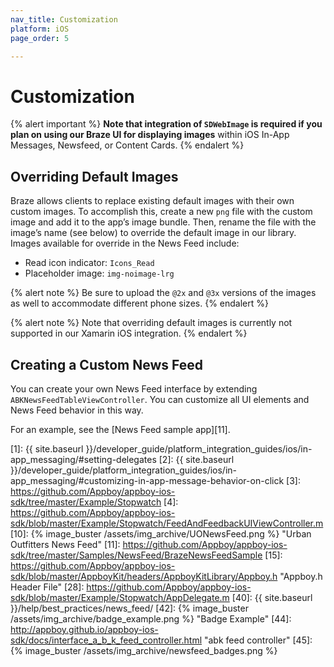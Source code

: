 ```yaml
---
nav_title: Customization
platform: iOS
page_order: 5

---
```


# Customization

{% alert important %}
__Note that integration of `SDWebImage` is required if you plan on using our Braze UI for displaying images__ within iOS In-App Messages, Newsfeed, or Content Cards.
{% endalert %}

## Overriding Default Images

Braze allows clients to replace existing default images with their own custom images. To accomplish this, create a new `png` file with the custom image and add it to the app’s image bundle. Then, rename the file with the image’s name (see below) to override the default image in our library. Images available for override in the News Feed include:
* Read icon indicator: `Icons_Read`
* Placeholder image: `img-noimage-lrg`

{% alert note %} Be sure to upload the `@2x` and `@3x` versions of the images as well to accommodate different phone sizes. {% endalert %}

{% alert note %} Note that overriding default images is currently not supported in our Xamarin iOS integration. {% endalert %}

## Creating a Custom News Feed

You can create your own News Feed interface by extending `ABKNewsFeedTableViewController`. You can customize all UI elements and News Feed behavior in this way.

For an example, see the [News Feed sample app][11].


[1]: {{ site.baseurl }}/developer_guide/platform_integration_guides/ios/in-app_messaging/#setting-delegates
[2]: {{ site.baseurl }}/developer_guide/platform_integration_guides/ios/in-app_messaging/#customizing-in-app-message-behavior-on-click
[3]: https://github.com/Appboy/appboy-ios-sdk/tree/master/Example/Stopwatch
[4]: https://github.com/Appboy/appboy-ios-sdk/blob/master/Example/Stopwatch/FeedAndFeedbackUIViewController.m
[10]: {% image_buster /assets/img_archive/UONewsFeed.png %} "Urban Outfitters News Feed"
[11]: https://github.com/Appboy/appboy-ios-sdk/tree/master/Samples/NewsFeed/BrazeNewsFeedSample
[15]: https://github.com/Appboy/appboy-ios-sdk/blob/master/AppboyKit/headers/AppboyKitLibrary/Appboy.h "Appboy.h Header File"
[28]: https://github.com/Appboy/appboy-ios-sdk/blob/master/Example/Stopwatch/AppDelegate.m
[40]: {{ site.baseurl }}/help/best_practices/news_feed/
[42]: {% image_buster /assets/img_archive/badge_example.png %} "Badge Example"
[44]: http://appboy.github.io/appboy-ios-sdk/docs/interface_a_b_k_feed_controller.html "abk feed controller"
[45]: {% image_buster /assets/img_archive/newsfeed_badges.png %}
